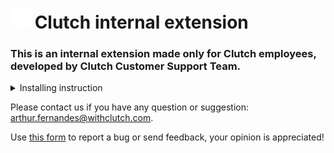 # ![Clutch logo](./images/clutch%20-%2032x32.png) Clutch internal extension
### This is an internal extension made only for Clutch employees, developed by Clutch Customer Support Team.

<details>

<summary>Installing instruction</summary>

> MICROSOFT EDGE:
> 
>-  Use [this link](#) to install the extension into your browser.



> GOOGLE CHROME:
>
> - Download the sas-extension code by clicking at [this link](#)
>
>  - Activate the Developer mode at the chrome://extensions/ page and upload the unpacked folder there.



> MOZILLA FIREFOX:
>
>  - TBA

</details>

Please contact us if you have any question or suggestion: arthur.fernandes@withclutch.com.

Use [this form](#) to report a bug or send feedback, your opinion is appreciated!
